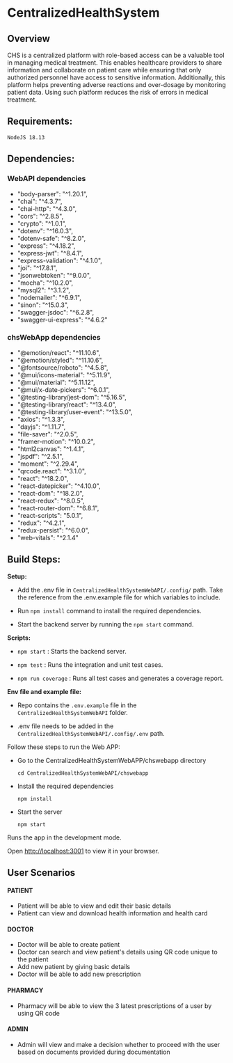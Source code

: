# CentralizedHealthSystem

## Overview

CHS is a centralized platform with role-based access can be a valuable tool in managing medical treatment. This enables healthcare providers to share information and collaborate on patient care while ensuring that only authorized personnel have access to sensitive information. Additionally, this platform helps preventing adverse reactions and over-dosage by monitoring patient data. Using such platform reduces the risk of errors in medical treatment.

## Requirements:

`NodeJS 18.13`

## Dependencies:

### WebAPI dependencies

- "body-parser": "^1.20.1",
- "chai": "^4.3.7",
- "chai-http": "^4.3.0",
- "cors": "^2.8.5",
- "crypto": "^1.0.1",
- "dotenv": "^16.0.3",
- "dotenv-safe": "^8.2.0",
- "express": "^4.18.2",
- "express-jwt": "^8.4.1",
- "express-validation": "^4.1.0",
- "joi": "^17.8.1",
- "jsonwebtoken": "^9.0.0",
- "mocha": "^10.2.0",
- "mysql2": "^3.1.2",
- "nodemailer": "^6.9.1",
- "sinon": "^15.0.3",
- "swagger-jsdoc": "^6.2.8",
- "swagger-ui-express": "^4.6.2"

### chsWebApp dependencies

- "@emotion/react": "^11.10.6",
- "@emotion/styled": "^11.10.6",
- "@fontsource/roboto": "^4.5.8",
- "@mui/icons-material": "^5.11.9",
- "@mui/material": "^5.11.12",
- "@mui/x-date-pickers": "^6.0.1",
- "@testing-library/jest-dom": "^5.16.5",
- "@testing-library/react": "^13.4.0",
- "@testing-library/user-event": "^13.5.0",
- "axios": "^1.3.3",
- "dayjs": "^1.11.7",
- "file-saver": "^2.0.5",
- "framer-motion": "^10.0.2",
- "html2canvas": "^1.4.1",
- "jspdf": "^2.5.1",
- "moment": "^2.29.4",
- "qrcode.react": "^3.1.0",
- "react": "^18.2.0",
- "react-datepicker": "^4.10.0",
- "react-dom": "^18.2.0",
- "react-redux": "^8.0.5",
- "react-router-dom": "^6.8.1",
- "react-scripts": "5.0.1",
- "redux": "^4.2.1",
- "redux-persist": "^6.0.0",
- "web-vitals": "^2.1.4"

## Build Steps:

**Setup:**

- Add the .env file in `CentralizedHealthSystemWebAPI/.config/` path. Take the reference from the .env.example file for which variables to include.

- Run `npm install` command to install the required dependencies.

- Start the backend server by running the `npm start` command.

**Scripts:**

- `npm start` : Starts the backend server.

- `npm test` : Runs the integration and unit test cases.

- `npm run coverage` : Runs all test cases and generates a coverage report.

**Env file and example file:**

- Repo contains the `.env.example` file in the `CentralizedHealthSystemWebAPI` folder.

- .env file needs to be added in the `CentralizedHealthSystemWebAPI/.config/.env` path.

Follow these steps to run the Web APP:

- Go to the CentralizedHealthSystemWebAPP/chswebapp directory

  `cd CentralizedHealthSystemWebAPI/chswebapp`

- Install the required dependencies

  `npm install`

- Start the server

  `npm start`

Runs the app in the development mode.

Open [http://localhost:3001](http://localhost:3001) to view it in your browser.

## User Scenarios

#### PATIENT

- Patient will be able to view and edit their basic details
- Patient can view and download health information and health card

#### DOCTOR

- Doctor will be able to create patient
- Doctor can search and view patient's details using QR code unique to the patient
- Add new patient by giving basic details
- Doctor will be able to add new prescription

#### PHARMACY

- Pharmacy will be able to view the 3 latest prescriptions of a user by using QR code

#### ADMIN

- Admin will view and make a decision whether to proceed with the user based on documents provided during documentation
